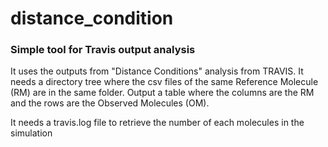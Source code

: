 # distance_condition
### Simple tool for Travis output analysis

It uses the outputs from "Distance Conditions" analysis from TRAVIS. It needs a directory tree where the csv files of the same Reference Molecule (RM) are in the same folder.
Output a table where the columns are the RM and the rows are the Observed Molecules (OM).

It needs a travis.log file to retrieve the number of each molecules in the simulation
